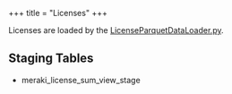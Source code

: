 +++
title = "Licenses"
+++

Licenses are loaded by the [LicenseParquetDataLoader.py](https://www-github3.cisco.com/cxe/cp-asset-data-pipeline/blob/master/glue/cp-asset-data-import-job/csco/dp/job/LicenseParquetDataLoader.py).

## Staging Tables
- meraki_license_sum_view_stage
